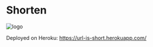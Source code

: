 # Shorten

![logo](https://imgur.com/euVUyOO)

Deployed on Heroku: https://url-is-short.herokuapp.com/

